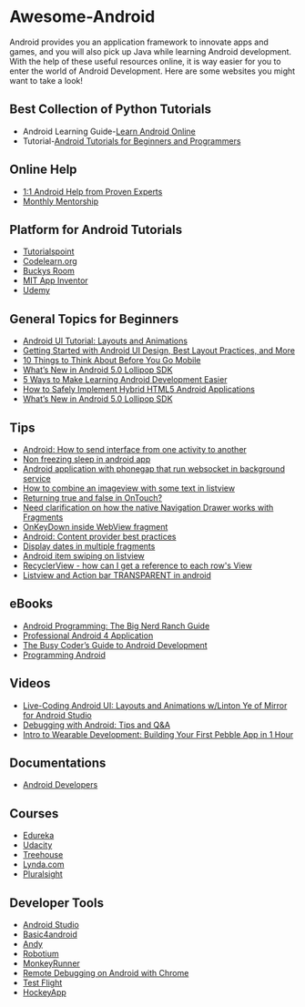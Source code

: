 # Awesome-Android
Android provides you an application framework to innovate apps and games, and you will also pick up Java while learning Android development. With the help of these useful resources online, it is way easier for you to enter the world of Android Development. Here are some websites you might want to take a look!

## Best Collection of Python Tutorials
  - Android Learning Guide-[Learn Android Online](https://www.codementor.io/learn-android-development)
  - Tutorial-[Android Tutorials for Beginners and Programmers](https://www.codementor.io/android/tutorial)

## Online Help
  - [1:1 Android Help from Proven Experts](https://www.codementor.io/android-experts)
  - [Monthly Mentorship](https://www.codementor.io/monthly)

## Platform for Android Tutorials
  - [Tutorialspoint](http://www.tutorialspoint.com/android/index.htm)
  - [Codelearn.org](http://www.codelearn.org/android-tutorial#tutorial)
  - [Buckys Room](https://buckysroom.org/videos.php?cat=6&video=16769)
  - [MIT App Inventor](http://appinventor.mit.edu/explore/ai2/beginner-videos.html)
  - [Udemy](https://www.udemy.com/courses/search/?q=android&p=1&view=grid)


## General Topics for Beginners
  - [Android UI Tutorial: Layouts and Animations](https://www.codementor.io/android/tutorial/android-ui-layouts-animations-mirror)
  - [Getting Started with Android UI Design, Best Layout Practices, and More](https://www.codementor.io/android/tutorial/get-started-android-ui-design-and-more)
  - [10 Things to Think About Before You Go Mobile](https://www.codementor.io/programming/tutorial/strategies-mobile-application-development)
  - [What’s New in Android 5.0 Lollipop SDK](https://www.codementor.io/android/tutorial/android-5-sdk-lollipop-new-features)
  - [5 Ways to Make Learning Android Development Easier](https://www.codementor.io/android/tutorial/5-ways-to-make-learning-android-development-easier)
  - [How to Safely Implement Hybrid HTML5 Android Applications](https://www.codementor.io/android/tutorial/secure-hybrid-html5-android-webview-mobile-app)
  - [What’s New in Android 5.0 Lollipop SDK](https://www.codementor.io/android/tutorial/android-5-sdk-lollipop-new-features)




## Tips
  - [Android: How to send interface from one activity to another](https://www.codementor.io/tips/0317348247/android-how-to-send-interface-from-one-activity-to-another)
  - [Non freezing sleep in android app ](https://www.codementor.io/tips/0743378261/non-freezing-sleep-in-android-app)
  - [Android application with phonegap that run websocket in background service](https://www.codementor.io/tips/3847020713/android-application-with-phonegap-that-run-websocket-in-background-service)
  - [How to combine an imageview with some text in listview](https://www.codementor.io/tips/3473732891/how-to-combine-an-imageview-with-some-text-in-listview)
  - [Returning true and false in OnTouch?](https://www.codementor.io/tips/7714233378/returning-true-and-false-in-ontouch)
  - [Need clarification on how the native Navigation Drawer works with Fragments](https://www.codementor.io/tips/3317318247/need-clarification-on-how-the-native-navigation-drawer-works-with-fragments)
  - [OnKeyDown inside WebView fragment](https://www.codementor.io/tips/1354323787/onkeydown-inside-webview-fragment)
  - [Android: Content provider best practices](https://www.codementor.io/tips/8243783137/android-content-provider-best-practices)
  - [Display dates in multiple fragments](https://www.codementor.io/tips/3743378231/display-dates-in-multiple-fragments)
  - [Android item swiping on listview](https://www.codementor.io/tips/7813274233/android-item-swiping-on-listview)
  - [RecyclerView - how can I get a reference to each row's View](https://www.codementor.io/tips/4137438372/recyclerview-how-can-i-get-a-reference-to-each-row-s-view)
  - [Listview and Action bar TRANSPARENT in android](https://www.codementor.io/tips/4736721338/listview-and-action-bar-transparent-in-android)


## eBooks
  - [Android Programming: The Big Nerd Ranch Guide](http://www.bignerdranch.com/we-write/android-programming.html)
  - [Professional Android 4 Application](http://lecturer.eepis-its.edu/~yuliana/Android/Buku/professional_android_4_application_development.pdf)
  - [The Busy Coder’s Guide to Android Development]()
  - [Programming Android](http://users.ju.edu/xmountr/CS440/Programming%20Android(Oreilly--2011).pdf)


## Videos
  - [Live-Coding Android UI: Layouts and Animations w/Linton Ye of Mirror for Android Studio](https://www.codementor.io/officehours/1461350922/live-coding-android-ui-layouts-and-animations-w-linton-ye-of-mirror-for-android-studio)
  - [Debugging with Android: Tips and Q&A](https://www.codementor.io/officehours/4529680413/debugging-with-android-tips-and-q-a)
  - [Intro to Wearable Development: Building Your First Pebble App in 1 Hour](https://www.codementor.io/officehours/5234904631/intro-to-wearable-development-building-your-first-wearable-app-in-1-hour)




## Documentations
  - [Android Developers](https://developer.android.com/develop/index.html)


## Courses
  - [Edureka](http://www.edureka.co/about-android-development)
  - [Udacity](https://www.udacity.com/courses#!/android)
  - [Treehouse](http://teamtreehouse.com/tracks/android-development)
  - [Lynda.com](http://www.lynda.com/Android-training-tutorials/947-0.html)
  - [Pluralsight](http://www.pluralsight.com/tag/android)


## Developer Tools
  - [Android Studio](https://developer.android.com/sdk/installing/studio.html)
  - [Basic4android](http://www.basic4ppc.com/)
  - [Andy](http://andyroid.net/)
  - [Robotium](https://code.google.com/p/robotium/)
  - [MonkeyRunner](http://developer.android.com/tools/help/monkeyrunner_concepts.html)
  - [Remote Debugging on Android with Chrome](https://www.codementor.io/android-er.blogspot.com)
  - [Test Flight](http://testflightapp.com/)
  - [HockeyApp](http://hockeyapp.net/)

